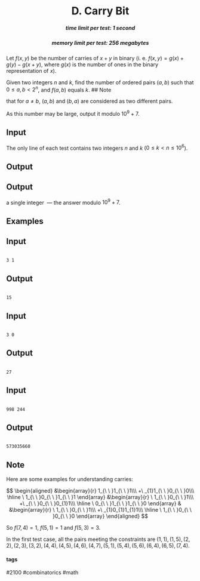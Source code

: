 <h1 style='text-align: center;'> D. Carry Bit</h1>

<h5 style='text-align: center;'>time limit per test: 1 second</h5>
<h5 style='text-align: center;'>memory limit per test: 256 megabytes</h5>

Let $f(x,y)$ be the number of carries of $x+y$ in binary (i. e. $f(x,y)=g(x)+g(y)-g(x+y)$, where $g(x)$ is the number of ones in the binary representation of $x$).

Given two integers $n$ and $k$, find the number of ordered pairs $(a,b)$ such that $0 \leq a,b < 2^n$, and $f(a,b)$ equals $k$. ## Note

 that for $a\ne b$, $(a,b)$ and $(b,a)$ are considered as two different pairs. 

As this number may be large, output it modulo $10^9+7$.

## Input

The only line of each test contains two integers $n$ and $k$ ($0\leq k<n\leq 10^6$).

## Output

## Output

 a single integer  — the answer modulo $10^9+7$.

## Examples

## Input


```

3 1

```
## Output


```

15

```
## Input


```

3 0

```
## Output


```

27

```
## Input


```

998 244

```
## Output


```

573035660

```
## Note

Here are some examples for understanding carries:

$$ \begin{aligned} &\begin{array}{r} 1_{\ \ }1_{\ \ }1\\\ +\ _{1}1_{\ \ }0_{\ \ }0\\\ \hline \ 1_{\ \ }0_{\ \ }1_{\ \ }1 \end{array} &\begin{array}{r} \ 1_{\ \ }0_{\ \ }1\\\ +\ _{\ \ }0_{\ \ }0_{1}1\\\ \hline \ 0_{\ \ }1_{\ \ }1_{\ \ }0 \end{array} & &\begin{array}{r} \ 1_{\ \ }0_{\ \ }1\\\ +\ _{1}0_{1}1_{1}1\\\ \hline \ 1_{\ \ }0_{\ \ }0_{\ \ }0 \end{array} \end{aligned} $$

So $f(7,4)=1$, $f(5,1)=1$ and $f(5,3)=3$.

In the first test case, all the pairs meeting the constraints are $(1,1),(1,5),(2,2),(2,3),(3,2),(4,4),(4,5),(4,6),(4,7),(5,1),(5,4),(5,6),(6,4),(6,5),(7,4)$.



#### tags 

#2100 #combinatorics #math 